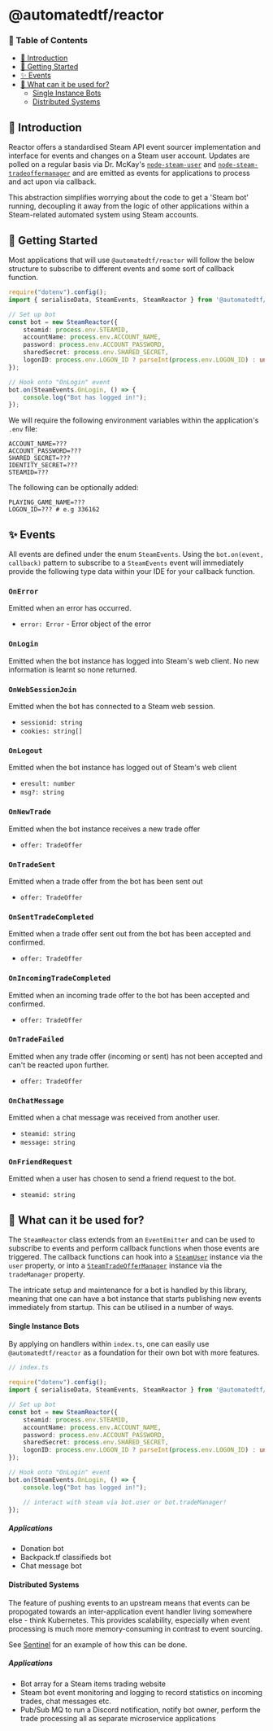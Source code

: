 # @automatedtf/reactor

### 📖 Table of Contents
- [👋 Introduction](#-introduction)
- [🔌 Getting Started](#-getting-started)
- [✨ Events](#-events)
- [💎 What can it be used for?](#-what-can-it-be-used-for)
    - [Single Instance Bots](#single-instance-bots)
    - [Distributed Systems](#distributed-systems)

## 👋 Introduction

Reactor offers a standardised Steam API event sourcer implementation and interface for events and changes on a Steam user account. Updates are polled on a regular basis via Dr. McKay's [`node-steam-user`](https://github.com/DoctorMcKay/node-steam-user#steamuser) and [`node-steam-tradeoffermanager`](https://github.com/DoctorMcKay/node-steam-tradeoffer-manager/wiki/TradeOfferManager) and are emitted as events for applications to process and act upon via callback.

This abstraction simplifies worrying about the code to get a 'Steam bot' running, decoupling it away from the logic of other applications within a Steam-related automated system using Steam accounts.
## 🔌 Getting Started

Most applications that will use `@automatedtf/reactor` will follow the below structure to subscribe to different events and some sort of callback function.

```typescript
require("dotenv").config();
import { serialiseData, SteamEvents, SteamReactor } from '@automatedtf/reactor';

// Set up bot
const bot = new SteamReactor({
    steamid: process.env.STEAMID,
    accountName: process.env.ACCOUNT_NAME,
    password: process.env.ACCOUNT_PASSWORD,
    sharedSecret: process.env.SHARED_SECRET,
    logonID: process.env.LOGON_ID ? parseInt(process.env.LOGON_ID) : undefined
});

// Hook onto "OnLogin" event
bot.on(SteamEvents.OnLogin, () => {
    console.log("Bot has logged in!");
});
```

We will require the following environment variables within the application's `.env` file:

```env
ACCOUNT_NAME=???
ACCOUNT_PASSWORD=???
SHARED_SECRET=???
IDENTITY_SECRET=???
STEAMID=???
```

The following can be optionally added:
```
PLAYING_GAME_NAME=???
LOGON_ID=??? # e.g 336162
```

## ✨ Events
All events are defined under the enum `SteamEvents`. Using the `bot.on(event, callback)` pattern to subscribe to a `SteamEvents` event will immediately provide the following type data within your IDE for your callback function.

### `OnError`
Emitted when an error has occurred.
- `error: Error` - Error object of the error

### `OnLogin`
Emitted when the bot instance has logged into Steam's web client. No new information is learnt so none returned.

### `OnWebSessionJoin`
Emitted when the bot has connected to a Steam web session.
- `sessionid: string`
- `cookies: string[]`

### `OnLogout`
Emitted when the bot instance has logged out of Steam's web client
- `eresult: number`
- `msg?: string`
### `OnNewTrade`
Emitted when the bot instance receives a new trade offer
- `offer: TradeOffer`

### `OnTradeSent`
Emitted when a trade offer from the bot has been sent out
- `offer: TradeOffer`

### `OnSentTradeCompleted`
Emitted when a trade offer sent out from the bot has been accepted and confirmed.
- `offer: TradeOffer`

### `OnIncomingTradeCompleted`
Emitted when an incoming trade offer to the bot has been accepted and confirmed.
- `offer: TradeOffer`

### `OnTradeFailed`
Emitted when any trade offer (incoming or sent) has not been accepted and can't be reacted upon further.
- `offer: TradeOffer`

### `OnChatMessage`
Emitted when a chat message was received from another user.
- `steamid: string`
- `message: string`

### `OnFriendRequest`
Emitted when a user has chosen to send a friend request to the bot.
- `steamid: string`

## 💎 What can it be used for?

The `SteamReactor` class extends from an `EventEmitter` and can be used to subscribe to events and perform callback functions when those events are triggered. The callback functions can hook into a [`SteamUser`](https://github.com/DoctorMcKay/node-steam-user#steamuser) instance via the `user` property, or into a [`SteamTradeOfferManager`](https://github.com/DoctorMcKay/node-steam-tradeoffer-manager/wiki/TradeOfferManager) instance via the `tradeManager` property.

The intricate setup and maintenance for a bot is handled by this library, meaning that one can have a bot instance that starts publishing new events immediately from startup. This can be utilised in a number of ways.

#### Single Instance Bots
By applying on handlers within `index.ts`, one can easily use `@automatedtf/reactor` as a foundation for their own bot with more features.

```typescript
// index.ts

require("dotenv").config();
import { serialiseData, SteamEvents, SteamReactor } from '@automatedtf/reactor';

// Set up bot
const bot = new SteamReactor({
    steamid: process.env.STEAMID,
    accountName: process.env.ACCOUNT_NAME,
    password: process.env.ACCOUNT_PASSWORD,
    sharedSecret: process.env.SHARED_SECRET,
    logonID: process.env.LOGON_ID ? parseInt(process.env.LOGON_ID) : undefined
});

// Hook onto "OnLogin" event
bot.on(SteamEvents.OnLogin, () => {
    console.log("Bot has logged in!");

    // interact with steam via bot.user or bot.tradeManager!
});
```

##### Applications
- Donation bot
- Backpack.tf classifieds bot
- Chat message bot

#### Distributed Systems
The feature of pushing events to an upstream means that events can be propogated towards an inter-application event handler living somewhere else - think Kubernetes. This provides scalability, especially when event processing is much more memory-consuming in contrast to event sourcing.

See [Sentinel](https://github.com/automatedtf/sentinel) for an example of how this can be done.

##### Applications
- Bot array for a Steam items trading website
- Steam bot event monitoring and logging to record statistics on incoming trades, chat messages etc.
- Pub/Sub MQ to run a Discord notification, notify bot owner, perform the trade processing all as separate microservice applications